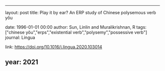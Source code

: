 ---
layout: post
title: Play it by ear? An ERP study of Chinese polysemous verb yǒu

date: 1996-01-01 00:00
author: Sun, Linlin and Muralikrishnan, R
tags: ["chinese yŏu","erps","existential verb","polysemy","possessive verb"]
journal: Lingua

link: https://doi.org/10.1016/j.lingua.2020.103014

year: 2021
----